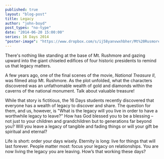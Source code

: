 ```yaml
---
published: true
layout: "blog-post"
title: Legacy
author: "john-boyd"
post_types: "no-type"
date: "2014-06-20 15:00:00"
series: 16 Days 2014
"poster-image": "https://www.dropbox.com/s/ij58yanvwxhbher/Mt%20Rusmore.jpg"
---
```


There's nothing like standing at the base of Mt. Rushmore and gazing upward into the giant chiseled edifices of four historic presidents to remind us that legacy matters.  

A few years ago, one of the final scenes of the movie, *National Treasure II*, was filmed atop Mt. Rushmore.  As the plot unfolded, what the characters discovered was an unfathomable wealth of gold and diamonds within the caverns of the national monument. Talk about valuable treasure! 

While that story is fictitious, the 16 Days students recently discovered that everyone has a wealth of legacy to discover and share.  The question for them, and us, however, is "What is the legacy will you live in order to have a worthwhile legacy to leave?"  How has God blessed you to be a blessing – not just to your children and grandchildren but to generations far beyond you?  Will you leave a legacy of tangible and fading things or will your gift be spiritual and eternal?
 
Life is short: order your days wisely. Eternity is long: live for things that will last forever.  People matter most: focus your legacy on relationships. You are now living the legacy you are leaving.  How’s that working these days? 
 
